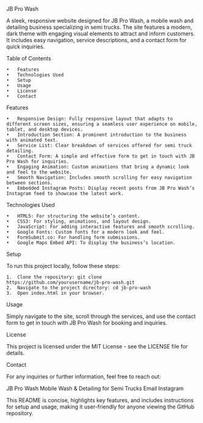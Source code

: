 JB Pro Wash

A sleek, responsive website designed for JB Pro Wash, a mobile wash and detailing business specializing in semi trucks. The site features a modern, dark theme with engaging visual elements to attract and inform customers. It includes easy navigation, service descriptions, and a contact form for quick inquiries.

Table of Contents

	•	Features
	•	Technologies Used
	•	Setup
	•	Usage
	•	License
	•	Contact

Features

	•	Responsive Design: Fully responsive layout that adapts to different screen sizes, ensuring a seamless user experience on mobile, tablet, and desktop devices.
	•	Introduction Section: A prominent introduction to the business with animated text.
	•	Service List: Clear breakdown of services offered for semi truck detailing.
	•	Contact Form: A simple and effective form to get in touch with JB Pro Wash for inquiries.
	•	Engaging Animation: Custom animations that bring a dynamic look and feel to the website.
	•	Smooth Navigation: Includes smooth scrolling for easy navigation between sections.
	•	Embedded Instagram Posts: Display recent posts from JB Pro Wash’s Instagram feed to showcase the latest work.

Technologies Used

	•	HTML5: For structuring the website’s content.
	•	CSS3: For styling, animations, and layout design.
	•	JavaScript: For adding interactive features and smooth scrolling.
	•	Google Fonts: Custom fonts for a modern look and feel.
	•	FormSubmit.co: For handling form submissions.
	•	Google Maps Embed API: To display the business’s location.

Setup

To run this project locally, follow these steps:

	1.	Clone the repository: git clone https://github.com/yourusername/jb-pro-wash.git
	2.	Navigate to the project directory: cd jb-pro-wash
	3.	Open index.html in your browser.

Usage

Simply navigate to the site, scroll through the services, and use the contact form to get in touch with JB Pro Wash for booking and inquiries.

License

This project is licensed under the MIT License - see the LICENSE file for details.

Contact

For any inquiries or further information, feel free to reach out:

JB Pro Wash
Mobile Wash & Detailing for Semi Trucks
Email
Instagram

This README is concise, highlights key features, and includes instructions for setup and usage, making it user-friendly for anyone viewing the GitHub repository.

